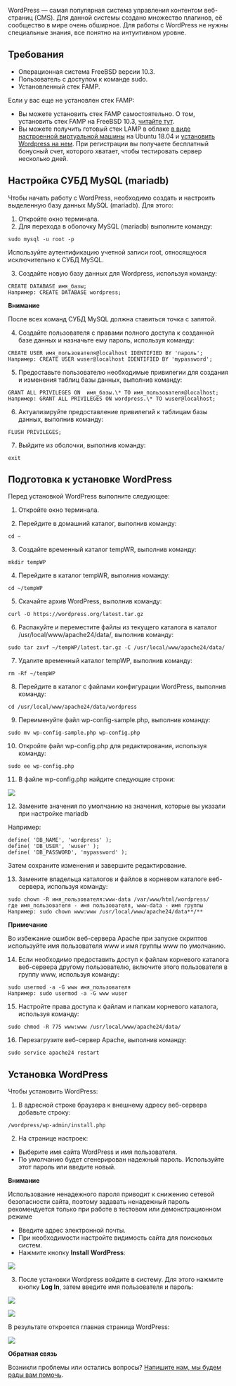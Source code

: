WordPress — самая популярная система управления контентом веб-страниц (CMS). Для данной системы создано множество плагинов, её сообщество в мире очень обширное. Для работы с WordPress не нужны специальные знания, все понятно на интуитивном уровне.

## Требования

- Операционная система FreeBSD версии 10.3.
- Пользователь с доступом к команде sudo.
- Установленный стек FAMP.

Если у вас еще не установлен стек FAMP:

- Вы можете установить стек FAMP самостоятельно. О том, установить стек FAMP на FreeBSD 10.3, [читайте тут](https://mcs.mail.ru/help/famp-on-linux/famp-freebsd-10).
- Вы можете получить готовый стек LAMP в облаке [в виде настроенной виртуальной машины](https://mcs.mail.ru/app/services/marketplace/) на Ubuntu 18.04 и [установить Wordpress на нем](https://mcs.mail.ru/help/wordpress-on-linux/wordpress-ubuntu-18). При регистрации вы получаете бесплатный бонусный счет, которого хватает, чтобы тестировать сервер несколько дней.

## Настройка СУБД MySQL (mariadb)

Чтобы начать работу с WordPress, необходимо создать и настроить выделенную базу данных MySQL (mariadb). Для этого:

1.  Откройте окно терминала.
2.  Для перехода в оболочку MySQL (mariadb) выполните команду:

```
sudo mysql -u root -p
```

Используйте аутентификацию учетной записи root, относящуюся исключительно к СУБД MySQL.

3.  Создайте новую базу данных для Wordpress, используя команду:

```
CREATE DATABASE имя_базы;
Например: CREATE DATABASE wordpress;
```

**Внимание**

После всех команд СУБД MySQL должна ставиться точка с запятой.

4.  Создайте пользователя с правами полного доступа к созданной базе данных и назначьте ему пароль, используя команду:

```
CREATE USER имя_пользователя@localhost IDENTIFIED BY 'пароль';
Например: CREATE USER wuser@localhost IDENTIFIED BY 'mypassword';
```

5.  Предоставьте пользователю необходимые привилегии для создания и изменения таблиц базы данных, выполнив команду:

```
GRANT ALL PRIVILEGES ON  имя_базы.\* TO имя_пользователя@localhost;
Например: GRANT ALL PRIVILEGES ON wordpress.\* TO wuser@localhost;
```

6.  Актуализируйте предоставление привилегий к таблицам базы данных, выполнив команду:

```
FLUSH PRIVILEGES;
```

7.  Выйдите из оболочки, выполнив команду:

```
exit
```

## Подготовка к установке WordPress

Перед установкой WordPress выполните следующее:

1.  Откройте окно терминала.

2.  Перейдите в домашний каталог, выполнив команду:

```
cd ~
```

3.  Создайте временный каталог tempWR, выполнив команду:

```
mkdir tempWP 
```

4.  Перейдите в каталог tempWR, выполнив команду:

```
cd ~/tempWP
```

5.  Скачайте архив WordPress, выполнив команду:

```
curl -O https://wordpress.org/latest.tar.gz
```

6.  Распакуйте и переместите файлы из текущего каталога в каталог /usr/local/www/apache24/data/, выполнив команду:

```
sudo tar zxvf ~/tempWP/latest.tar.gz -C /usr/local/www/apache24/data/

```

7.  Удалите временный каталог tempWP, выполнив команду:

```
rm -Rf ~/tempWP
```

8.  Перейдите в каталог с файлами конфигурации WordPress, выполнив команду:

```
cd /usr/local/www/apache24/data/wordpress

```

9.  Переименуйте файл wp-config-sample.php, выполнив команду:

```
sudo mv wp-config-sample.php wp-config.php
```

10. Откройте файл wp-config.php для редактирования, используя команду:

```
sudo ee wp-config.php
```

11. В файле wp-config.php найдите следующие строки:

**![](./assets/1556975940008-1556975940008.jpeg)**

12. Замените значения по умолчанию на значения, которые вы указали при настройке mariadb

Например:

```
define( 'DB_NAME', 'wordpress' );
define( 'DB_USER', 'wuser' );
define( 'DB_PASSWORD', 'mypassword' );
```

Затем сохраните изменения и завершите редактирование.

13. Замените владельца каталогов и файлов в корневом каталоге веб-сервера, используя команду:

```
sudo chown -R имя_пользователя:www-data /var/www/html/wordpress/
где имя_пользователя - имя пользователя, www-data - имя группы
Например: sudo chown www:www /usr/local/www/apache24/data**/**

```

**Примечание**

Во избежание ошибок веб-сервера Apache при запуске скриптов используйте имя пользователя www и имя группы www по умолчанию.

14. Если необходимо предоставить доступ к файлам корневого каталога веб-сервера другому пользователю, включите этого пользователя в группу www, используя команду:

```
sudo usermod -a -G www имя_пользователя
Например: sudo usermod -a -G www wuser
```

15. Настройте права доступа к файлам и папкам корневого каталога, используя команду:

```
sudo chmod -R 775 www:www /usr/local/www/apache24/data/

```

16. Перезагрузите веб-сервер Apache, выполнив команду:

```
sudo service apache24 restart

```

## Установка WordPress

Чтобы установить WordPress:

1.  В адресной строке браузера к внешнему адресу веб-сервера добавьте строку:

```
/wordpress/wp-admin/install.php
```

2.  На странице настроек:

- Выберите имя сайта WordPress и имя пользователя.
- По умолчанию будет сгенерирован надежный пароль. Используйте этот пароль или введите новый.

**Внимание**

Использование ненадежного пароля приводит к снижению сетевой безопасности сайта, поэтому задавать ненадежный пароль рекомендуется только при работе в тестовом или демонстрационном режиме

- Введите адрес электронной почты.
- При необходимости настройте видимость сайта для поисковых систем.
- Нажмите кнопку **Install** **WordPress**:

**![](./assets/1555705531629-1555705531629.png)**

3.  После установки Wordpress войдите в систему. Для этого нажмите кнопку **Log In**, затем введите имя пользователя и пароль:

**![](./assets/1555705599355-1555705599355.png)**

**![](./assets/1556999801042-1556999801042.jpeg)**

В результате откроется главная страница WordPress:

**![](./assets/1555705632823-1555705632823.png)**

**Обратная связь**

Возникли проблемы или остались вопросы? [Напишите нам, мы будем рады вам помочь](https://mcs.mail.ru/help/contact-us).
